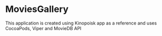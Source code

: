 # MoviesGallery
This application is created using Kinopoisk app as a reference and uses CocoaPods, Viper and MovieDB API
